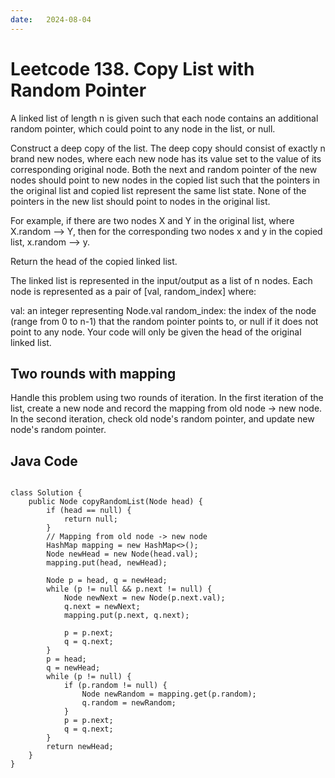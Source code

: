 ```yaml
---
date:   2024-08-04
---
```


# Leetcode 138. Copy List with Random Pointer

A linked list of length n is given such that each node contains an additional random pointer, which could point to any node in the list, or null.

Construct a deep copy of the list. The deep copy should consist of exactly n brand new nodes, where each new node has its value set to the value of its corresponding original node. Both the next and random pointer of the new nodes should point to new nodes in the copied list such that the pointers in the original list and copied list represent the same list state. None of the pointers in the new list should point to nodes in the original list.

For example, if there are two nodes X and Y in the original list, where X.random --> Y, then for the corresponding two nodes x and y in the copied list, x.random --> y.

Return the head of the copied linked list.

The linked list is represented in the input/output as a list of n nodes. Each node is represented as a pair of [val, random_index] where:

val: an integer representing Node.val
random_index: the index of the node (range from 0 to n-1) that the random pointer points to, or null if it does not point to any node.
Your code will only be given the head of the original linked list.

## Two rounds with mapping
Handle this problem using two rounds of iteration. In the first iteration of the list, create a new node and record the mapping from old node -> new node.
In the second iteration, check old node's random pointer, and update new node's random pointer.

## Java Code
<pre>
<code>
class Solution {
    public Node copyRandomList(Node head) {
        if (head == null) {
            return null;
        }
        // Mapping from old node -> new node
        HashMap<Node, Node> mapping = new HashMap<>();
        Node newHead = new Node(head.val);
        mapping.put(head, newHead);
        
        Node p = head, q = newHead;
        while (p != null && p.next != null) {
            Node newNext = new Node(p.next.val);
            q.next = newNext;
            mapping.put(p.next, q.next);
            
            p = p.next;
            q = q.next;
        }
        p = head;
        q = newHead;
        while (p != null) {
            if (p.random != null) {
                Node newRandom = mapping.get(p.random);
                q.random = newRandom;
            }
            p = p.next;
            q = q.next;
        }
        return newHead;
    }
}
</code>
</pre>
